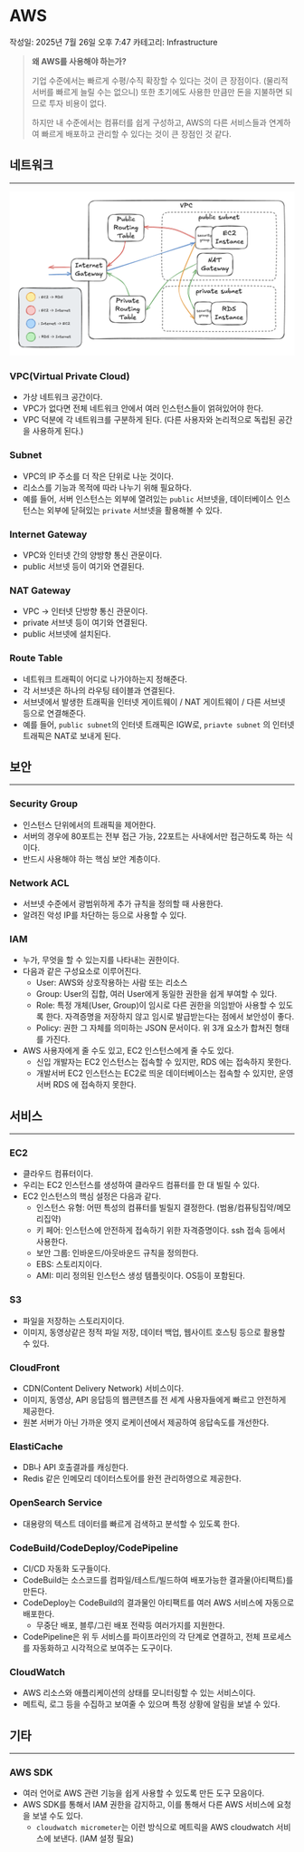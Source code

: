 # AWS

작성일: 2025년 7월 26일 오후 7:47
카테고리: Infrastructure

> **왜 AWS를 사용해야 하는가?**
> 
> 
> 기업 수준에서는 빠르게 수평/수직 확장할 수 있다는 것이 큰 장점이다. (물리적 서버를 빠르게 늘릴 수는 없으니)
> 또한 초기에도 사용한 만큼만 돈을 지불하면 되므로 투자 비용이 없다.
> 
> 하지만 내 수준에서는 컴퓨터를 쉽게 구성하고, AWS의 다른 서비스들과 연계하여 빠르게 배포하고 관리할 수 있다는 것이 큰 장점인 것 같다.
> 

## 네트워크

---

![image.png](AWS%2023c30154715b80a8b713d5f840508495/image.png)

### VPC(Virtual Private Cloud)

- 가상 네트워크 공간이다.
- VPC가 없다면 전체 네트워크 안에서 여러 인스턴스들이 얽혀있어야 한다.
- VPC 덕분에 각 네트워크를 구분하게 된다. (다른 사용자와 논리적으로 독립된 공간을 사용하게 된다.)

### Subnet

- VPC의 IP 주소를 더 작은 단위로 나눈 것이다.
- 리소스를 기능과 목적에 따라 나누기 위해 필요하다.
- 예를 들어, 서버 인스턴스는 외부에 열려있는 `public` 서브넷을, 데이터베이스 인스턴스는 외부에 닫혀있는 `private` 서브넷을 활용해볼 수 있다.

### Internet Gateway

- VPC와 인터넷 간의 양방향 통신 관문이다.
- public 서브넷 등이 여기와 연결된다.

### NAT Gateway

- VPC → 인터넷 단방향 통신 관문이다.
- private 서브넷 등이 여기와 연결된다.
- public 서브넷에 설치된다.

### Route Table

- 네트워크 트래픽이 어디로 나가야하는지 정해준다.
- 각 서브넷은 하나의 라우팅 테이블과 연결된다.
- 서브넷에서 발생한 트래픽을 인터넷 게이트웨이 / NAT 게이트웨이 / 다른 서브넷 등으로 연결해준다.
- 예를 들어, `public subnet`의 인터넷 트래픽은 IGW로, `priavte subnet` 의 인터넷 트래픽은 NAT로 보내게 된다.

## 보안

---

### Security Group

- 인스턴스 단위에서의 트래픽을 제어한다.
- 서버의 경우에 80포트는 전부 접근 가능, 22포트는 사내에서만 접근하도록 하는 식이다.
- 반드시 사용해야 하는 핵심 보안 계층이다.

### Network ACL

- 서브넷 수준에서 광범위하게 추가 규칙을 정의할 때 사용한다.
- 알려진 악성 IP를 차단하는 등으로 사용할 수 있다.

### IAM

- 누가, 무엇을 할 수 있는지를 나타내는 권한이다.
- 다음과 같은 구성요소로 이루어진다.
    - User: AWS와 상호작용하는 사람 또는 리소스
    - Group: User의 집합, 여러 User에게 동일한 권한을 쉽게 부여할 수 있다.
    - Role: 특정 개체(User, Group)이 임시로 다른 권한을 의임받아 사용할 수 있도록 한다. 자격증명을 저장하지 않고 임시로 발급받는다는 점에서 보안성이 좋다.
    - Policy: 권한 그 자체를 의미하는 JSON 문서이다. 위 3개 요소가 합쳐진 형태를 가진다.
- AWS 사용자에게 줄 수도 있고, EC2 인스턴스에게 줄 수도 있다.
    - 신입 개발자는 EC2 인스턴스는 접속할 수 있지만, RDS 에는 접속하지 못한다.
    - 개발서버 EC2 인스턴스는 EC2로 띄운 데이터베이스는 접속할 수 있지만, 운영서버 RDS 에 접속하지 못한다.

## 서비스

---

### EC2

- 클라우드 컴퓨터이다.
- 우리는 EC2 인스턴스를 생성하여 클라우드 컴퓨터를 한 대 빌릴 수 있다.
- EC2 인스턴스의 핵심 설정은 다음과 같다.
    - 인스턴스 유형: 어떤 특성의 컴퓨터를 빌릴지 결정한다. (범용/컴퓨팅집약/메모리집약)
    - 키 페어: 인스턴스에 안전하게 접속하기 위한 자격증명이다. ssh 접속 등에서 사용한다.
    - 보안 그룹: 인바운드/아웃바운드 규칙을 정의한다.
    - EBS: 스토리지이다.
    - AMI: 미리 정의된 인스턴스 생성 템플릿이다. OS등이 포함된다.

### S3

- 파일을 저장하는 스토리지이다.
- 이미지, 동영상같은 정적 파일 저장, 데이터 백업, 웹사이트 호스팅 등으로 활용할 수 있다.

### CloudFront

- CDN(Content Delivery Network) 서비스이다.
- 이미지, 동영상, API 응답등의 웹콘텐츠를 전 세계 사용자들에게 빠르고 안전하게 제공한다.
- 원본 서버가 아닌 가까운 엣지 로케이션에서 제공하여 응답속도를 개선한다.

### ElastiCache

- DB나 API 호출결과를 캐싱한다.
- Redis 같은 인메모리 데이터스토어를 완전 관리하영으로 제공한다.

### OpenSearch Service

- 대용량의 텍스트 데이터를 빠르게 검색하고 분석할 수 있도록 한다.

### CodeBuild/CodeDeploy/CodePipeline

- CI/CD 자동화 도구들이다.
- CodeBuild는 소스코드를 컴파일/테스트/빌드하여 배포가능한 결과물(아티팩트)를 만든다.
- CodeDeploy는 CodeBuild의 결과물인 아티팩트를 여러 AWS 서비스에 자동으로 배포한다.
    - 무중단 배포, 블루/그린 배포 전략등 여러가지를 지원한다.
- CodePipeline은 위 두 서비스를 파이프라인의 각 단계로 연결하고, 전체 프로세스를 자동화하고 시각적으로 보여주는 도구이다.

### CloudWatch

- AWS 리소스와 애플리케이션의 상태를 모니터링할 수 있는 서비스이다.
- 메트릭, 로그 등을 수집하고 보여줄 수 있으며 특정 상황에 알림을 보낼 수 있다.

## 기타

---

### AWS SDK

- 여러 언어로 AWS 관련 기능을 쉽게 사용할 수 있도록 만든 도구 모음이다.
- AWS SDK를 통해서 IAM 권한을 감지하고, 이를 통해서 다른 AWS 서비스에 요청을 보낼 수도 있다.
    - `cloudwatch micrometer`는 이런 방식으로 메트릭을 AWS cloudwatch 서비스에 보낸다. (IAM 설정 필요)
